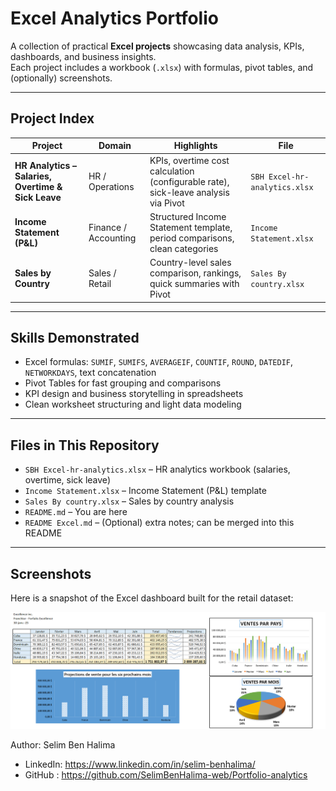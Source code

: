 # Excel Analytics Portfolio

A collection of practical **Excel projects** showcasing data analysis, KPIs, dashboards, and business insights.  
Each project includes a workbook (`.xlsx`) with formulas, pivot tables, and (optionally) screenshots.

---

##  Project Index

| Project | Domain | Highlights | File |
|---|---|---|---|
| **HR Analytics – Salaries, Overtime & Sick Leave** | HR / Operations | KPIs, overtime cost calculation (configurable rate), sick-leave analysis via Pivot | `SBH Excel-hr-analytics.xlsx` |
| **Income Statement (P&L)** | Finance / Accounting | Structured Income Statement template, period comparisons, clean categories | `Income Statement.xlsx` |
| **Sales by Country** | Sales / Retail | Country-level sales comparison, rankings, quick summaries with Pivot | `Sales By country.xlsx` |



---

##  Skills Demonstrated

- Excel formulas: `SUMIF`, `SUMIFS`, `AVERAGEIF`, `COUNTIF`, `ROUND`, `DATEDIF`, `NETWORKDAYS`, text concatenation  
- Pivot Tables for fast grouping and comparisons  
- KPI design and business storytelling in spreadsheets  
- Clean worksheet structuring and light data modeling

---

##  Files in This Repository

- `SBH Excel-hr-analytics.xlsx` – HR analytics workbook (salaries, overtime, sick leave)  
- `Income Statement.xlsx` – Income Statement (P&L) template  
- `Sales By country.xlsx` – Sales by country analysis  
- `README.md` – You are here  
- `README Excel.md` – (Optional) extra notes; can be merged into this README

---

## Screenshots 

Here is a snapshot of the Excel dashboard built for the retail dataset:

![Sales by Country and Month](Sales_By_country_and_Month.png)


 Author: Selim Ben Halima
 - LinkedIn: https://www.linkedin.com/in/selim-benhalima/
  - GitHub : https://github.com/SelimBenHalima-web/Portfolio-analytics
